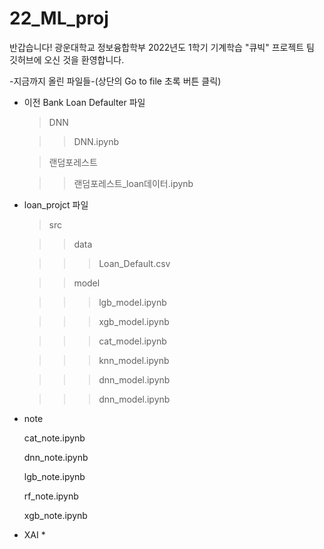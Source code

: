 # 22_ML_proj

반갑습니다!
광운대학교 정보융합학부 2022년도 1학기 기계학습 "큐빅" 프로젝트 팀 깃허브에 오신 것을 환영합니다.

-지금까지 올린 파일들-(상단의 Go to file 초록 버튼 클릭)  
- 이전 Bank Loan Defaulter 파일  

  > DNN  
    
  > > DNN.ipynb  

  > 랜덤포레스트

  > > 랜덤포레스트_loan데이터.ipynb  

- loan_projct 파일  

  > src  

  > > data  
  
  > > > Loan_Default.csv  

  > > model  

  > > > lgb_model.ipynb  

  > > > xgb_model.ipynb  

  > > > cat_model.ipynb  
  
  > > > knn_model.ipynb  
  
  > > > dnn_model.ipynb  

  > > > dnn_model.ipynb  

* note  
  
  cat_note.ipynb  
  
  dnn_note.ipynb  
  
  lgb_note.ipynb  
  
  rf_note.ipynb  
  
  xgb_note.ipynb  

* XAI *
